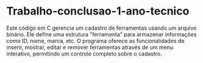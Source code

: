 # Trabalho-conclusao-1-ano-tecnico
Este código em C gerencia um cadastro de ferramentas usando um arquivo binário. Ele define uma estrutura "ferramenta" para armazenar informações como ID, nome, marca, etc. O programa oferece as funcionalidades de inserir, mostrar, editar e remover ferramentas através de um menu interativo, permitindo um controle completo sobre o cadastro.
